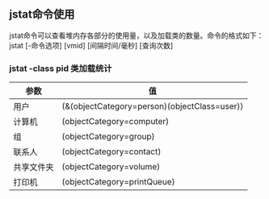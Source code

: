 ## jstat命令使用
jstat命令可以查看堆内存各部分的使用量，以及加载类的数量。命令的格式如下：jstat [-命令选项] [vmid] [间隔时间/毫秒] [查询次数]
### jstat -class pid 类加载统计
| 参数 | 值             |
| --------- | ------------ |
| 用户       | (&(objectCategory=person)(objectClass=user)) |
| 计算机     | (objectCategory=computer)  |
| 组         | (objectCategory=group)     |
| 联系人     | (objectCategory=contact)    |
| 共享文件夹 | (objectCategory=volume)     |
| 打印机     | (objectCategory=printQueue) |
